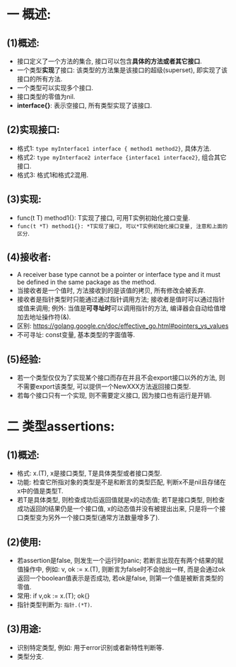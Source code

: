 # 一 概述:
## (1)概述:
- 接口定义了一个方法的集合, 接口可以包含**具体的方法或者其它接口**.
- 一个类型**实现**了接口: 该类型的方法集是该接口的超级(superset), 即实现了该接口的所有方法.
- 一个类型可以实现多个接口.
- 接口类型的零值为nil.
- **interface{}**: 表示空接口, 所有类型实现了该接口.

## (2)实现接口:
- 格式1: `type myInterface1 interface { method1 method2}`, 具体方法.
- 格式2: `type myInterface2 interface {interface1 interface2}`, 组合其它接口.
- 格式3: 格式1和格式2混用.

## (3)实现:
- func(t T) method1{}: T实现了接口, 可用T实例初始化接口变量.
- `func(t *T) method1{}: *T实现了接口, 可以*T实例初始化接口变量, 注意和上面的区分`.

## (4)接收者:
- A receiver base type cannot be a pointer or interface type and it must be defined in the same package as the method.
- 当接收者是一个值时, 方法接收到的是该值的拷贝, 所有修改会被丢弃.
- 接收者是指针类型时只能通过通过指针调用方法; 接收者是值时可以通过指针或值来调用; 例外: 当值是**可寻址时**可以调用指针的方法, 编译器会自动给值增加去地址操作符(&).
- 区别: https://golang.google.cn/doc/effective_go.html#pointers_vs_values
- 不可寻址: const变量, 基本类型的字面值等.

## (5)经验:
- 若一个类型仅仅为了实现某个接口而存在并且不会export接口以外的方法, 则不需要export该类型, 可以提供一个NewXXX方法返回接口类型.
- 若每个接口只有一个实现, 则不需要定义接口, 因为接口也有运行是开销.

# 二 类型assertions:
## (1)概述:
- 格式: x.(T), x是接口类型, T是具体类型或者接口类型.
- 功能: 检查它所指对象的类型是不是和断言的类型匹配, 判断x不是nil且存储在x中的值是类型T.
- 若T是具体类型, 则检查成功后返回值就是x的动态值; 若T是接口类型, 则检查成功返回的结果仍是一个接口值, x的动态值并没有被提出出来, 只是将一个接口类型变为另外一个接口类型(通常方法数量增多了).

## (2)使用:
- 若assertion是false, 则发生一个运行时panic; 若断言出现在有两个结果的赋值操作中, 例如: v, ok := x.(T), 则断言为false时不会抛出一样, 而是会通过ok返回一个boolean值表示是否成功, 若ok是false, 则第一个值是被断言类型的零值.
- 常用: if v,ok := x.(T); ok{}
- 指针类型判断为: `指针.(*T)`.

## (3)用途:
- 识别特定类型, 例如: 用于error识别或者新特性判断等.
- 类型分支.
